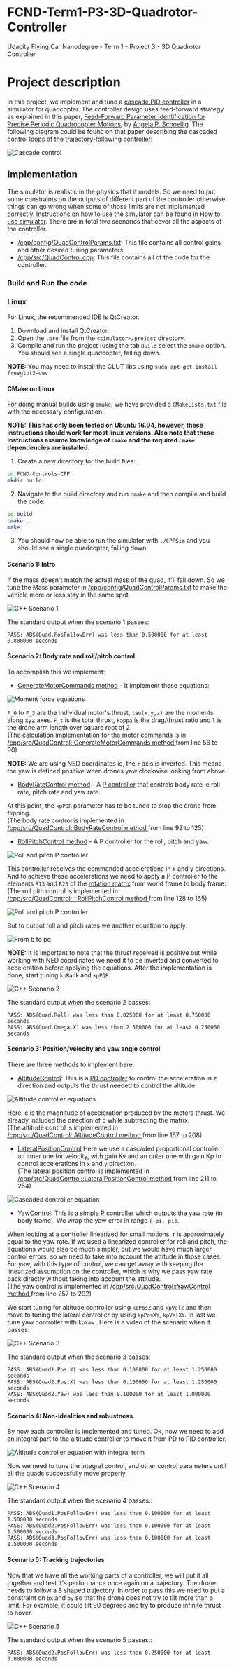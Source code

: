 # FCND-Term1-P3-3D-Quadrotor-Controller
Udacity Flying Car Nanodegree - Term 1 - Project 3 - 3D Quadrotor Controller

# Project description

In this project, we implement and tune a [cascade PID controller](https://controlstation.com/cascade-control-cascade-control-configured/) in a simulator for quadcopter. 
The controller design uses feed-forward strategy as explained in this paper, [Feed-Forward Parameter Identification for Precise Periodic
Quadrocopter Motions](http://www.dynsyslab.org/wp-content/papercite-data/pdf/schoellig-acc12.pdf), by
[Angela P. Schoellig](http://www.dynsyslab.org/prof-angela-schoellig/).
 The following diagram could be found on that paper describing the cascaded control loops of the trajectory-following controller:

![Cascade control](./images/cascade_control_from_article.png)

## Implementation

The simulator is realistic in the physics that it models. So we need to put some constraints on the 
outputs of different part of the controller otherwise things can go wrong when some of those 
limits are not implemented correctly. Instructions on how to use the simulator can be found in [How to use simulator](How_to_use_simulator.md). 
There are in total five scenarios that cover all the aspects of the controller.

- [/cpp/config/QuadControlParams.txt](./config/QuadControlParams.txt): This file contains all control gains and other desired tuning parameters.
- [/cpp/src/QuadControl.cpp](./src/QuadControl.cpp): This file contains all of the code for the controller.

### Build and Run the code

### Linux ###

For Linux, the recommended IDE is QtCreator.

1. Download and install QtCreator.
2. Open the `.pro` file from the `<simulator>/project` directory.
3. Compile and run the project (using the tab `Build` select the `qmake` option.  You should see a single quadcopter, falling down.

**NOTE:** You may need to install the GLUT libs using `sudo apt-get install freeglut3-dev`

#### CMake on Linux ####

For doing manual builds using `cmake`, we have provided a `CMakeLists.txt` file with the necessary configuration.

**NOTE: This has only been tested on Ubuntu 16.04, however, these instructions should work for most linux versions.  Also note that these instructions assume knowledge of `cmake` and the required `cmake` dependencies are installed.**

1. Create a new directory for the build files:

```sh
cd FCND-Controls-CPP
mkdir build
```

2. Navigate to the build directory and run `cmake` and then compile and build the code:

```sh
cd build
cmake ..
make
```

3. You should now be able to run the simulator with `./CPPSim` and you should see a single quadcopter, falling down.

#### Scenario 1: Intro
If the mass doesn't match the actual mass of the quad, it'll fall down. 
So we tune the Mass parameter in [/cpp/config/QuadControlParams.txt](./config/QuadControlParams.txt) to make the vehicle more or less stay in the same spot.

![C++ Scenario 1](./images/1.gif)

The standard output when the scenario 1 passes:

```
PASS: ABS(Quad.PosFollowErr) was less than 0.500000 for at least 0.800000 seconds
```

#### Scenario 2: Body rate and roll/pitch control

To accomplish this we implement:

* [GenerateMotorCommands method](./src/QuadControl.cpp#L56-L90) - It implement these equations:

![Moment force equations](./images/force_formula.png)

`F_0` to `F_3` are the individual motor's thrust, `tau(x,y,z)` are the moments along xyz axes.
`F_t` is the total thrust, `kappa` is the drag/thrust ratio and `l` is the drone arm length over square root of 2.\
(The calculation implementation for the motor commands is in [/cpp/src/QuadControl::GenerateMotorCommands method ](/cpp/src/QuadControl.cpp#L56-L90) from line 56 to 90)

**NOTE:** We are using NED coordinates ie, the `z` axis is inverted. This means the 
yaw is defined positive when drones yaw clockwise looking from above.

* [BodyRateControl method](./src/QuadControl.cpp#L92-L125) - A [P controller](https://en.wikipedia.org/wiki/Proportional_control) that controls body rate ie roll rate,
 pitch rate and yaw rate.
 
At this point, the `kpPQR` parameter has to be tuned to stop the drone from flipping.\
(The body rate control is implemented in [/cpp/src/QuadControl::BodyRateControl method ](/cpp/src/QuadControl.cpp#L92-L125) from line 92 to 125)

* [RollPitchControl method](./src/QuadControl.cpp#L128-L165) - A P controller for the roll, pitch and yaw. 

![Roll and pitch P controller](./images/dynamics.png)


This controller receives the commanded accelerations in x and y directions. And to achieve these accelerations
 we need to apply a P controller to the elements `R13` and `R23` of the [rotation matrix](https://en.wikipedia.org/wiki/Rotation_matrix) from world frame to body frame:
(The roll pith control is implemented in [/cpp/src/QuadControl::::RollPitchControl method ](/cpp/src/QuadControl.cpp#L128-L165) from line 128 to 165)

![Roll and pitch P controller](./images/roll_pitch_p_controller.png)

But to output roll and pitch rates we another equation to apply:

![From b to pq](./images/roll_pitch_from_b_to_pq.png)

**NOTE:** It is important to note that the thrust received is positive but while working with NED coordinates
we need it to be inverted and converted to acceleration before applying the equations. 
After the implementation is done, start tuning `kpBank` and `kpPQR`.

![C++ Scenario 2](./images/2.gif)

The standard output when the scenario 2 passes:

```
PASS: ABS(Quad.Roll) was less than 0.025000 for at least 0.750000 seconds
PASS: ABS(Quad.Omega.X) was less than 2.500000 for at least 0.750000 seconds
```

#### Scenario 3: Position/velocity and yaw angle control

There are three methods to implement here:

* [AltitudeControl](./src/QuadControl.cpp#L167-L208): This is a [PD controller](https://en.wikipedia.org/wiki/PID_controller) to control the acceleration in z direction and outputs the thrust needed to control the altitude.

![Altitude controller equations](./images/altitude_control.png)

Here, c is the magnitude of acceleration produced by the motors thrust. We already included the direction of c 
while subtracting the matrix.\
(The altitude control is implemented in [/cpp/src/QuadControl::AltitudeControl method ](/cpp/src/QuadControl.cpp#L167-L208) from line 167 to 208)

* [LateralPositionControl](./src/QuadControl.cpp#L211-L254) Here we use a cascaded proportional controller: an inner one for velocity, 
with gain Kv and an outer one with gain Kp to control accelerations in 
`x` and `y` direction.\
(The lateral position control is implemented in [/cpp/src/QuadControl::LateralPositionControl method ](/cpp/src/QuadControl.cpp#L211-L254) from line 211 to 254)

![Cascaded controller equation](./images/cascaded_controller.png)

* [YawControl](./src/QuadControl.cpp#L257-L292): This is a simple P controller which outputs the yaw rate (in body frame). We wrap the yaw error in range `[-pi, pi]`.

When looking at a controller linearized for small motions, r is approximately equal to the yaw rate.  If we used a linearized controller for roll and pitch, the equations would also be much simpler, but we would have much larger control errors, so we need to take into account the attitude in those cases.  For yaw, with this type of control, we can get away with keeping the linearized assumption on the controller, which is why we pass yaw rate back directly without taking into account the attitude.\
(The yaw control is implemented in [/cpp/src/QuadControl::YawControl method ](./src/QuadControl.cpp#L257-L292) from line 257 to 292)

We start tuning for altitude controller using `kpPosZ` and `kpVelZ` and then move to tuning 
the lateral controller by using `kpPosXY`, `kpVelXY`. In last we tune yaw controller with `kpYaw` 
. Here is a video of the scenario when it passes:

![C++ Scenario 3](./images/3.gif)

The standard output when the scenario 3 passes:

```
PASS: ABS(Quad1.Pos.X) was less than 0.100000 for at least 1.250000 seconds
PASS: ABS(Quad2.Pos.X) was less than 0.100000 for at least 1.250000 seconds
PASS: ABS(Quad2.Yaw) was less than 0.100000 for at least 1.000000 seconds
```

#### Scenario 4: Non-idealities and robustness

By now each controller is implemented and tuned. 
Ok, now we need to add an integral part to the altitude controller to move it from PD to PID controller.

![Altitude controller equation with integral term](./images/integral_term.png)

Now we need to tune the integral control, and other control parameters until all the quads successfully move properly.

![C++ Scenario 4](./images/4.gif)

The standard output when the scenario 4 passes::

```
PASS: ABS(Quad1.PosFollowErr) was less than 0.100000 for at least 1.500000 seconds
PASS: ABS(Quad2.PosFollowErr) was less than 0.100000 for at least 1.500000 seconds
PASS: ABS(Quad3.PosFollowErr) was less than 0.100000 for at least 1.500000 seconds
```

#### Scenario 5: Tracking trajectories

Now that we have all the working parts of a controller, we will put it all together and test it's performance once again on a trajectory.
The drone needs to follow a 8 shaped trajectory. In order to pass this we need to put a constraint on `bx` and 
`by` so that the drone does not try to tilt more than a limit. For example, it could tilt 90 degrees and try to 
produce infinite thrust to hover.

![C++ Scenario 5](./images/5.gif)

The standard output when the scenario 5 passes::

```
PASS: ABS(Quad2.PosFollowErr) was less than 0.250000 for at least 3.000000 seconds
```
